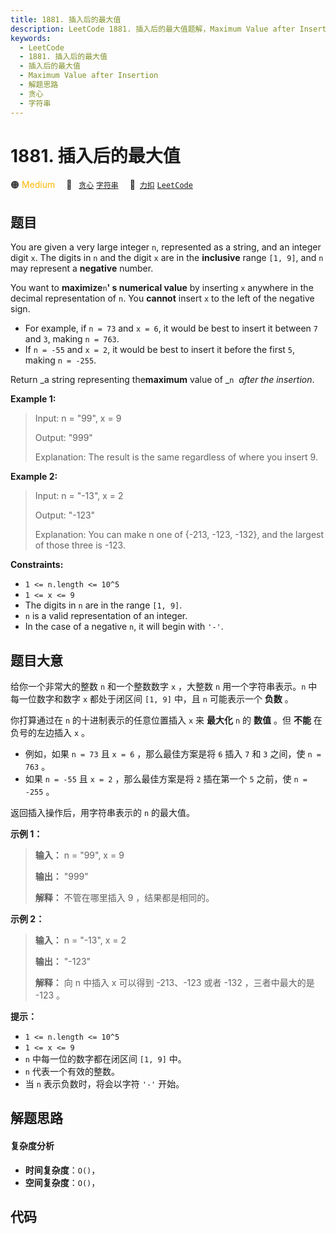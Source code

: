 ```yaml
---
title: 1881. 插入后的最大值
description: LeetCode 1881. 插入后的最大值题解，Maximum Value after Insertion，包含解题思路、复杂度分析以及完整的 JavaScript 代码实现。
keywords:
  - LeetCode
  - 1881. 插入后的最大值
  - 插入后的最大值
  - Maximum Value after Insertion
  - 解题思路
  - 贪心
  - 字符串
---
```


# 1881. 插入后的最大值

🟠 <font color=#ffb800>Medium</font>&emsp; 🔖&ensp; [`贪心`](/tag/greedy.md) [`字符串`](/tag/string.md)&emsp; 🔗&ensp;[`力扣`](https://leetcode.cn/problems/maximum-value-after-insertion) [`LeetCode`](https://leetcode.com/problems/maximum-value-after-insertion)

## 题目

You are given a very large integer `n`, represented as a string,​​​​​​ and an
integer digit `x`. The digits in `n` and the digit `x` are in the
**inclusive** range `[1, 9]`, and `n` may represent a **negative** number.

You want to **maximize**`n`**' s numerical value** by inserting `x` anywhere
in the decimal representation of `n`​​​​​​. You **cannot** insert `x` to the
left of the negative sign.

  * For example, if `n = 73` and `x = 6`, it would be best to insert it between `7` and `3`, making `n = 763`.
  * If `n = -55` and `x = 2`, it would be best to insert it before the first `5`, making `n = -255`.

Return _a string representing the**maximum** value of _`n` _​​​​​​ after the
insertion_.



**Example 1:**

> Input: n = "99", x = 9
> 
> Output: "999"
> 
> Explanation: The result is the same regardless of where you insert 9.

**Example 2:**

> Input: n = "-13", x = 2
> 
> Output: "-123"
> 
> Explanation: You can make n one of {-213, -123, -132}, and the largest of those three is -123.

**Constraints:**

  * `1 <= n.length <= 10^5`
  * `1 <= x <= 9`
  * The digits in `n`​​​ are in the range `[1, 9]`.
  * `n` is a valid representation of an integer.
  * In the case of a negative `n`,​​​​​​ it will begin with `'-'`.


## 题目大意

给你一个非常大的整数 `n` 和一个整数数字 `x` ，大整数 `n` 用一个字符串表示。`n` 中每一位数字和数字 `x` 都处于闭区间 `[1, 9]`
中，且 `n` 可能表示一个 **负数** 。

你打算通过在 `n` 的十进制表示的任意位置插入 `x` 来 **最大化** `n` 的 **数值** ​​​​​​。但 **不能** 在负号的左边插入
`x` 。

  * 例如，如果 `n = 73` 且 `x = 6` ，那么最佳方案是将 `6` 插入 `7` 和 `3` 之间，使 `n = 763` 。
  * 如果 `n = -55` 且 `x = 2` ，那么最佳方案是将 `2` 插在第一个 `5` 之前，使 `n = -255` 。

返回插入操作后，用字符串表示的 `n` 的最大值。

**示例 1：**

> 
> 
> 
> 
> 
> **输入：** n = "99", x = 9
> 
> **输出：** "999"
> 
> **解释：** 不管在哪里插入 9 ，结果都是相同的。
> 
> 

**示例 2：**

> 
> 
> 
> 
> 
> **输入：** n = "-13", x = 2
> 
> **输出：** "-123"
> 
> **解释：** 向 n 中插入 x 可以得到 -213、-123 或者 -132 ，三者中最大的是 -123 。
> 
> 

**提示：**

  * `1 <= n.length <= 10^5`
  * `1 <= x <= 9`
  * `n`​​​ 中每一位的数字都在闭区间 `[1, 9]` 中。
  * `n` 代表一个有效的整数。
  * 当 `n` 表示负数时，将会以字符 `'-'` 开始。


## 解题思路

#### 复杂度分析

- **时间复杂度**：`O()`，
- **空间复杂度**：`O()`，

## 代码

```javascript

```